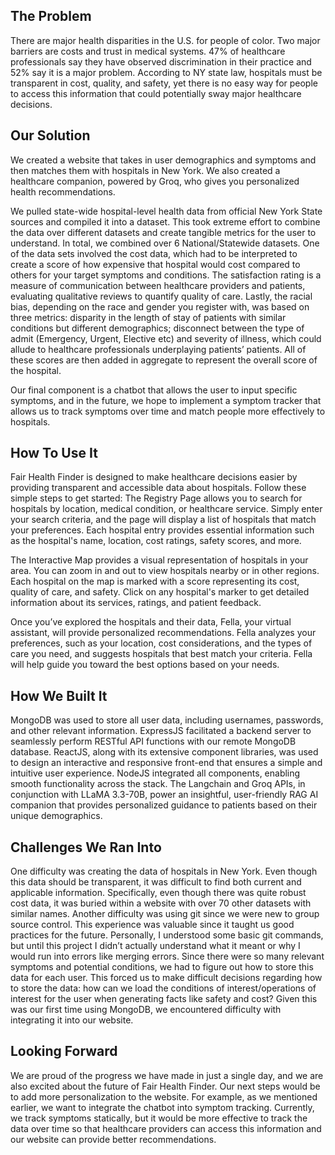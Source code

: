 
## The Problem

There are major health disparities in the U.S. for people of color. Two major barriers are costs and trust in medical systems. 47% of healthcare professionals say they have observed discrimination in their practice and 52% say it is a major problem. According to NY state law, hospitals must be transparent in cost, quality, and safety, yet there is no easy way for people to access this information that could potentially sway major healthcare decisions.

## Our Solution
We created a website that takes in user demographics and symptoms and then matches them with hospitals in New York. We also created a healthcare companion, powered by Groq, who gives you personalized health recommendations. 

We pulled state-wide hospital-level health data from official New York State sources and compiled it into a dataset. This took extreme effort to combine the data over different datasets and create tangible metrics for the user to understand. In total, we combined over 6 National/Statewide datasets. One of the data sets involved the cost data, which had to be interpreted to create a score of how expensive that hospital would cost compared to others for your target symptoms and conditions. The satisfaction rating is a measure of communication between healthcare providers and patients, evaluating qualitative reviews to quantify quality of care. Lastly, the racial bias, depending on the race and gender you register with, was based on three metrics: disparity in the length of stay of patients with similar conditions but different demographics; disconnect between the type of admit (Emergency, Urgent, Elective etc) and severity of illness, which could allude to healthcare professionals underplaying patients’ patients. All of these scores are then added in aggregate to represent the overall score of the hospital. 

Our final component is a chatbot that allows the user to input specific symptoms, and in the future, we hope to implement a symptom tracker that allows us to track symptoms over time and match people more effectively to hospitals. 

## How To Use It

Fair Health Finder is designed to make healthcare decisions easier by providing transparent and accessible data about hospitals. Follow these simple steps to get started:
The Registry Page allows you to search for hospitals by location, medical condition, or healthcare service. Simply enter your search criteria, and the page will display a list of hospitals that match your preferences. Each hospital entry provides essential information such as the hospital's name, location, cost ratings, safety scores, and more.

The Interactive Map provides a visual representation of hospitals in your area. You can zoom in and out to view hospitals nearby or in other regions. Each hospital on the map is marked with a score representing its cost, quality of care, and safety. Click on any hospital's marker to get detailed information about its services, ratings, and patient feedback.

Once you’ve explored the hospitals and their data, Fella, your virtual assistant, will provide personalized recommendations. Fella analyzes your preferences, such as your location, cost considerations, and the types of care you need, and suggests hospitals that best match your criteria. Fella will help guide you toward the best options based on your needs.

## How We Built It

MongoDB was used to store all user data, including usernames, passwords, and other relevant information. ExpressJS facilitated a backend server to seamlessly perform RESTful API functions with our remote MongoDB database. ReactJS, along with its extensive component libraries, was used to design an interactive and responsive front-end that ensures a simple and intuitive user experience. NodeJS integrated all components, enabling smooth functionality across the stack. The Langchain and Groq APIs, in conjunction with LLaMA 3.3-70B, power an insightful, user-friendly RAG AI companion that provides personalized guidance to patients based on their unique demographics.

## Challenges We Ran Into

One difficulty was creating the data of hospitals in New York. Even though this data should be transparent, it was difficult to find both current and applicable information. Specifically, even though there was quite robust cost data, it was buried within a website with over 70 other datasets with similar names. 
Another difficulty was using git since we were new to group source control. This experience was valuable since it taught us good practices for the future. Personally, I understood some basic git commands, but until this project I didn’t actually understand what it meant or why I would run into errors like merging errors.
Since there were so many relevant symptoms and potential conditions, we had to figure out how to store this data for each user. This forced us to make difficult decisions regarding how to store the data: how can we load the conditions of interest/operations of interest for the user when generating facts like safety and cost? Given this was our first time using MongoDB, we encountered difficulty with integrating it into our website. 

## Looking Forward

We are proud of the progress we have made in just a single day, and we are also excited about the future of Fair Health Finder. Our next steps would be to add more personalization to the website. For example, as we mentioned earlier, we want to integrate the chatbot into symptom tracking. Currently, we track symptoms statically, but it would be more effective to track the data over time so that healthcare providers can access this information and our website can provide better recommendations. 











